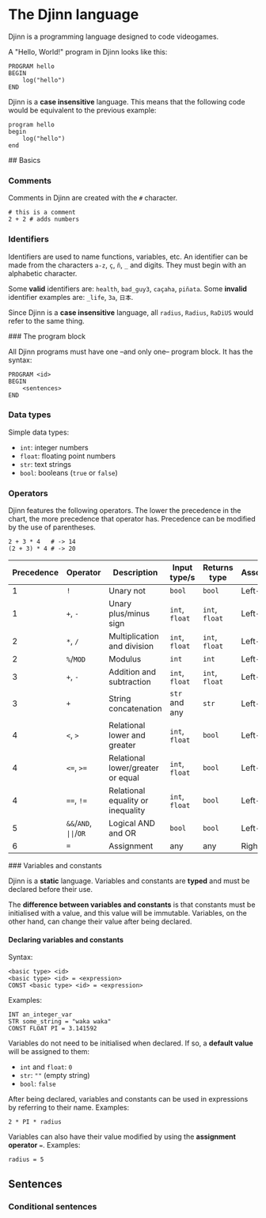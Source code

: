 # The Djinn language

Djinn is a programming language designed to code videogames.

A "Hello, World!" program in Djinn looks like this:

```
PROGRAM hello
BEGIN
    log("hello")
END
```

Djinn is a **case insensitive** language. This means that the following code would be equivalent to the previous example:

```
program hello
begin
    log("hello")
end
```

## Basics

### Comments

Comments in Djinn are created with the `#` character.

```
# this is a comment
2 + 2 # adds numbers
```

### Identifiers

Identifiers are used to name functions, variables, etc. An identifier can be made from the characters `a-z`, `ç`, `ñ`, `_` and digits. They must begin with an alphabetic character.

Some **valid** identifiers are: `health`, `bad_guy3`, `caçaha`, `piñata`. Some **invalid** identifier examples are: `_life`, `3a`, `日本`.

Since Djinn is a **case insensitive** language, all `radius`, `Radius`, `RaDiUS` would refer to the same thing.

### The program block

All Djinn programs must have one –and only one– program block. It has the syntax:

```
PROGRAM <id>
BEGIN
    <sentences>
END
```

### Data types

Simple data types:

- `int`: integer numbers
- `float`: floating point numbers
- `str`: text strings
- `bool`: booleans (`true` or `false`)

### Operators

Djinn features the following operators. The lower the precedence in the chart, the more precedence that operator has. Precedence can be modified by the use of parentheses.

```
2 + 3 * 4   # -> 14
(2 + 3) * 4 # -> 20
```

Precedence | Operator | Description | Input type/s | Returns type | Associativity
--|--|--|--|--|--
1 | `!` | Unary not | `bool` | `bool` | Left-to-right
1 | `+`, `-` | Unary plus/minus sign | `int`, `float` | `int`, `float` | Left-to-right
2 | `*`, `/`| Multiplication and division | `int`, `float` | `int`, `float` | Left-to-right
2 | `%`/`MOD` | Modulus | `int` | `int` | Left-to-right
3 | `+`, `-` | Addition and subtraction | `int`, `float` | `int`, `float` | Left-to-right
3 | `+` | String concatenation | `str` and any | `str` | Left-to-right
4 | `<`, `>` | Relational lower and greater | `int`, `float` | `bool` | Left-to-right
4 | `<=`, `>=` | Relational lower/greater or equal | `int`, `float` | `bool` | Left-to-right
4 | `==`, `!=` | Relational equality or inequality | `int`, `float` | `bool` | Left-to-right
5 | `&&`/`AND`, <code>&#124;&#124;</code>/`OR` | Logical AND and OR | `bool` | `bool` | Left-to-right
6 | `=` | Assignment | any | any | Right-to-left


### Variables and constants

Djinn is a **static** language. Variables and constants are **typed** and must be declared before their use.

The **difference between variables and constants** is that constants must be initialised with a value, and this value will be immutable. Variables, on the other hand, can change their value after being declared.

#### Declaring variables and constants

Syntax:

```
<basic type> <id>
<basic type> <id> = <expression>
CONST <basic type> <id> = <expression>
```

Examples:

```
INT an_integer_var
STR some_string = "waka waka"
CONST FLOAT PI = 3.141592
```

Variables do not need to be initialised when declared. If so, a **default value** will be assigned to them:

- `int` and `float`: `0`
- `str`: `""` (empty string)
- `bool`: `false`

After being declared, variables and constants can be used in expressions by referring to their name. Examples:

```
2 * PI * radius
```

Variables can also have their value modified by using the **assignment operator** `=`. Examples:

```
radius = 5
```

## Sentences

### Conditional sentences

<!--
### Scope
TODO -->
